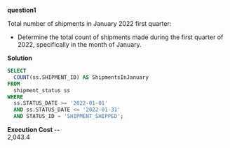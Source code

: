 **question1** 

Total number of shipments in January 2022 first quarter:
- Determine the total count of shipments made during the first quarter of 2022, specifically in the month of January.

**Solution**
```sql 
SELECT 
  COUNT(ss.SHIPMENT_ID) AS ShipmentsInJanuary 
FROM 
  shipment_status ss 
WHERE 
  ss.STATUS_DATE >= '2022-01-01' 
  AND ss.STATUS_DATE <= '2022-01-31' 
  AND STATUS_ID = 'SHIPMENT_SHIPPED';
```

**Execution Cost --**             
2,043.4
